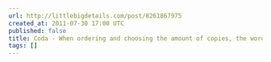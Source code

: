 ```yaml
---
url: http://littlebigdetails.com/post/8261867975
created_at: 2011-07-30 17:00 UTC
published: false
title: Coda - When ordering and choosing the amount of copies, the word...
tags: []
---
```



